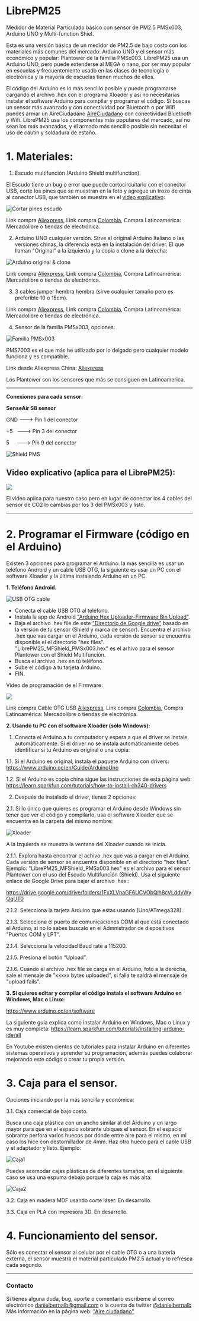 # LibrePM25
Medidor de Material Particulado básico con sensor de PM2.5 PMSx003, Arduino UNO y Multi-function Shiel.

Esta es una versión básica de un medidor de PM2.5 de bajo costo con los materiales más comunes del mercado: Arduino UNO y el sensor más económico y popular: Plantower de la familia PMSx003. LibrePM25 usa un Arduino UNO, pero puede extenderse al MEGA o nano, por ser muy popular en escuelas y frecuentemente usado en las clases de tecnología o electrónica y la mayoría de escuelas tienen muchos de ellos. 

El código del Arduino es lo más sencillo posible y puede programarse cargando el archivo .hex con el programa Xloader y así no necesitarías instalar el software Arduino para compilar y programar el código. Si buscas un sensor más avanzado y con conectividad por Bluetooth o por Wifi puedes armar un AireCiudadano [AireCiudadano](https://github.com/danielbernalb/AireCiudadano) con conectividad Bluetooth y Wifi. LibrePM25 usa los componentes más populares del mercado, así no sean los más avanzados, y el armado más sencillo posible sin necesitar el uso de cautín y soldadura de estaño.

# 1. Materiales:

1. Escudo multifunción (Arduino Shield multifunction).

El Escudo tiene un bug o error que puede cortocircuitarlo con el conector USB, corte los pines que se muestran en la foto y agregue un trozo de cinta al conector USB, que también se muestra en el [video explicativo](https://github.com/danielbernalb/LibreCO2/blob/main/INSTRUCCIONES%20en%20Espa%C3%B1ol.md#video-explicativo):

![Cortar pines escudo](https://github.com/danielbernalb/LibreCO2/blob/main/images/Corte%20pines%20escudo_cinta.jpg)

Link compra [Aliexpress](https://es.aliexpress.com/wholesale?SearchText=multifunction-arduino-shield), Link compra [Colombia](https://listado.mercadolibre.com.co/arduino-escudo-multi-funcion#D[A:arduino%20escudo%20multi%20funcion]), Compra Latinoamérica: Mercadolibre o tiendas de electrónica.

2. Arduino UNO cualquier versión. Sirve el original Arduino Italiano o las versiones chinas, la diferencia está en la instalación del driver. El que llaman "Original" a la izquierda y la copia o clone a la derecha:

![Arduino original & clone](https://github.com/danielbernalb/LibreCO2/blob/main/images/arduino-uno-original-clone.jpg)

Link compra [Aliexpress](https://es.aliexpress.com/wholesale?catId=0&initiative_id=SB_20210322194538&SearchText=arduino+uno+r3), Link compra [Colombia](https://listado.mercadolibre.com.co/arduino-uno#D[A:arduino%20uno]), Compra Latinoamérica: Mercadolibre o tiendas de electrónica.

3. 3 cables jumper hembra hembra (sirve cualquier tamaño pero es preferible 10 o 15cm).

Link compra [Aliexpress](https://es.aliexpress.com/wholesale?SearchText=jumper-wires), Link compra [Colombia](https://listado.mercadolibre.com.co/arduino-jumper-hembre-hembra#D[A:arduino%20jumper%20hembre%20hembra]), Compra Latinoamérica: Mercadolibre o tiendas de electrónica.

4. Sensor de la familia PMSx003, opciones:

![Familia PMSx003](https://github.com/danielbernalb/LibrePM25/blob/master/img/PMSx003.jpg)

PMS7003 es el que más he utilizado por lo delgado pero cualquier modelo funciona y es compatible.

Link desde Aliexpress China:
[Aliexpress](https://es.aliexpress.com/item/32784279004.html?channel=twinner)

Los Plantower son los sensores que más se consiguen en Latinoamerica.
	
	
****************************

**Conexiones para cada sensor:**


**SenseAir S8 sensor**

GND ---> Pin 1 del conector

+5 &nbsp; ---> Pin 3 del conector

5 &nbsp; &nbsp; ---> Pin 9 del conector

![Shield PMS](https://github.com/danielbernalb/LibrePM25/blob/master/img/shield_pms.jpg)

## Video explicativo (aplica para el LibrePM25):

[![](http://img.youtube.com/vi/KYHC06xhUu4/0.jpg)](http://www.youtube.com/watch?v=KYHC06xhUu4 "VideoLibreCO2")

El video aplica para nuestro caso pero en lugar de conectar los 4 cables del sensor de CO2 lo cambias por los 3 del PMSx003 y listo.

****************************
# 2. Programar el Firmware (código en el Arduino)

Existen 3 opciones para programar el Arduino: la más sencilla es usar un teléfono Android y un cable USB OTG, la siguiente es usar un PC con el software Xloader y la última instalando Arduino en un PC.

**1. Teléfono Android.**

![USB OTG cable](https://github.com/danielbernalb/LibreCO2/blob/main/images/Cable%20USB%20OTGex.jpg)

 - Conecta el cable USB OTG al teléfono.
 - Instala la app de Android ["Arduino Hex Uploader-Firmware Bin Upload"](https://play.google.com/store/apps/details?id=xyz.vidieukhien.embedded.arduinohexupload&hl=en_US&gl=US).
 - Baja el archivo .hex file de este ["Directorio de Google drive"](https://drive.google.com/drive/folders/1FxXLVhaGF6UCVObQlh8cVLddyWyQqUT0) basado en la versión de tu sensor (Shield y marca de sensor). Encuentra el archivo .hex que vas cargar en el Arduino, cada versión de sensor se encuentra disponible el el directorio "hex files". "LibrePM25_MFShield_PMSx003.hex" es el arhivo para el sensor Plantower con el Shield Multifunción.
 - Busca el archivo .hex en tú teléfono.
 - Sube el código a tu tarjeta Arduino.
 - FIN.

Video de programación de el Firmware:

[![](http://img.youtube.com/vi/_87qzZFMgwg/0.jpg)](http://www.youtube.com/watch?v=_87qzZFMgwg "LibreCO2")

Link compra Cable OTG USB [Aliexpress](https://es.aliexpress.com/wholesale?SearchText=otg+usb+cable&d=y&origin=n&catId=0&initiative_id=SB_20210315194053), Link compra [Colombia](https://listado.mercadolibre.com.co/cable-otg#D[A:cable%20otg]), Compra Latinoamérica: Mercadolibre o tiendas de electrónica.

**2. Usando tu PC con el software Xloader (sólo Windows):**

1. Conecta el Arduino a tu computador y espera a que el driver se instale automáticamente. Si el driver no se instala automáticamente debes identificar si tu Arduino es original o una copia:

1.1. Si el Arduino es original, instala el paquete Arduino con drivers: https://www.arduino.cc/en/Guide/ArduinoUno

1.2. Si el Arduino es copia china sigue las instrucciones de esta página web: https://learn.sparkfun.com/tutorials/how-to-install-ch340-drivers

2. Después de instalado el driver, tienes 2 opciones:

2.1. Si lo único que quieres es programar el Arduino desde Windows sin tener que ver el código y compilarlo, usa el software Xloader que se encuentra en la carpeta del mismo nombre:

![Xloader](https://github.com/danielbernalb/LibreCO2/blob/main/images/Xloader1.jpg)

A la izquierda se muestra la ventana del Xloader cuando se inicia.

2.1.1. Explora hasta encontrar el achivo .hex que vas a cargar en el Arduino. Cada versión de sensor se encuentra disponible en el directorio "hex files". Ejemplo: "LibrePM25_MFShield_PMSx003.hex" es el archivo para el sensor Plantower con el uso del Escudo Multifunción (Shield). Usa el siguiente enlace de Google Drive para bajar el archivo .hex::
 
https://drive.google.com/drive/folders/1FxXLVhaGF6UCVObQlh8cVLddyWyQqUT0

2.1.2. Selecciona la tarjeta Arduino que estas usando (Uno/ATmega328).

2.1.3. Selecciona el puerto de comunicaciones COM al que está conectado el Arduino, si no lo sabes buscalo en el Admnistrador de dispositivos "Puertos COM y LPT".

2.1.4. Selecciona la velocidad Baud rate a 115200.

2.1.5. Presiona el botón “Upload”.

2.1.6. Cuando el archivo .hex file se carga en el Arduino, foto a la derecha, sale el mensaje de "xxxxx bytes uploaded", si falla te saldrá el mensaje de "upload fails".

**3. Si quieres editar y compilar el código instala el software Arduino en Windows, Mac o Linux:**
  
  https://www.arduino.cc/en/software
  
  La siguiente guía explica como instalar Arduino en Windows, Mac o Linux y es muy completa:
  https://learn.sparkfun.com/tutorials/installing-arduino-ide/all  
  
  En Youtube existen cientos de tutoriales para instalar Arduino en diferentes sistemas operativos y aprender su programación, además puedes colaborar mejorando este código o crear tu propia versión.  
  
 # 3. Caja para el sensor.
 
Opciones iniciando por la más sencilla y económica:

3.1. Caja comercial de bajo costo.

Busca una caja plástica con un ancho similar al del Arduino y un largo mayor para que en el espacio sobrante ubiques el sensor. En el espacio sobrante perfora varios huecos por dónde entre aire para el mismo, en mi caso los hice con destornillador de 4mm. Haz otro hueco para el cable USB y el adaptador y listo. Ejemplo:

![Caja1](https://github.com/danielbernalb/LibreCO2/blob/main/images/ImagesX4.jpg)

Puedes acomodar cajas plásticas de diferentes tamaños, en el siguiente caso se usa una espuma debajo porque la caja es más alta:

![Caja2](https://github.com/danielbernalb/LibreCO2/blob/main/images/Images4_2.jpg)

3.2. Caja en madera MDF usando corte láser. En desarrollo.

3.3. Caja en PLA con impresora 3D. En desarrollo.
  
 # 4. Funcionamiento del sensor.
 
 Sólo es conectar el sensor al celular por el cable OTG o a una batería externa, el sensor muestra el material particulado PM2.5 actual y lo refresca cada segundo.
  
****************************
### Contacto

Si tienes alguna duda, bug, aporte o comentario escríbeme al correo electrónico danielbernalb@gmail.com o la cuenta de twitter [@danielbernalb](https://twitter.com/danielbernalb) 
Más información en la página web: ["Aire ciudadano"](https://aireciudadano.com/)
